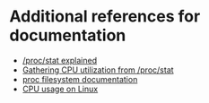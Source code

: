 # Additional references for documentation

- [/proc/stat explained](http://www.linuxhowtos.org/System/procstat.htm)
- [Gathering CPU utilization from /proc/stat](https://www.idnt.net/en-US/kb/941772)
- [proc filesystem documentation](https://www.mjmwired.net/kernel/Documentation/filesystems/proc.txt#1212)
- [CPU usage on Linux](https://www.opsdash.com/blog/cpu-usage-linux.html)